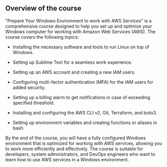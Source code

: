 ## Overview of the course
"Prepare Your Windows Environment to work with AWS Services" is a comprehensive course designed to help you set up and optimize your Windows computer for working with Amazon Web Services (AWS). The course covers the following topics:

   - Installing the necessary software and tools to run Linux on top of Windows.
  
   - Setting up Sublime Text for a seamless work experience.

   - Setting up an AWS account and creating a new IAM users.

   - Configuring multi-factor authentication (MFA) for the IAM users for added security.
   
   - Setting up a billing alarm to get notifications in case of exceeding specified threshold.

   - Installing and configuring the AWS CLI v2, Git, Terraform, and boto3.

   - Setting up environment variables and creating functions or aliases in bash.

By the end of the course, you will have a fully configured Windows environment that is optimized for working with AWS services, allowing you to work more efficiently and effectively. The course is suitable for developers, system administrators, and DevOps engineers who want to learn how to use AWS services in a Windows environment.
